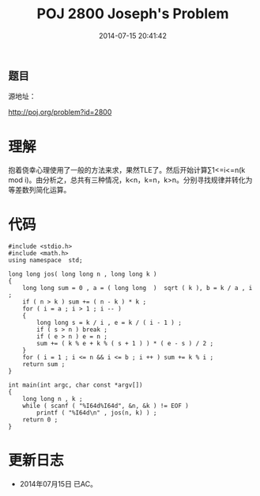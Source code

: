 ﻿---
layout: post
title: POJ 2800 Joseph's Problem
date: 2014-07-15 20:41:42
categories: Exercise
toc: true
---
## 题目
源地址：

http://poj.org/problem?id=2800

# 理解
抱着侥幸心理使用了一般的方法来求，果然TLE了。然后开始计算∑1<=i<=n(k mod i)。由分析之，总共有三种情况，k<n，k=n，k>n。分别寻找规律并转化为等差数列简化运算。

<!-- more -->

# 代码

```
#include <stdio.h>
#include <math.h>
using namespace  std;

long long jos( long long n , long long k )
{
    long long sum = 0 , a = ( long long  )  sqrt ( k ), b = k / a , i ;
    if ( n > k ) sum += ( n - k ) * k ;
    for ( i = a ; i > 1 ; i -- )
    {
        long long s = k / i , e = k / ( i - 1 ) ;
        if ( s > n ) break ;
        if ( e > n ) e = n ;
        sum += ( k % e + k % ( s + 1 ) ) * ( e - s ) / 2 ;
    }
    for ( i = 1 ; i <= n && i <= b ; i ++ ) sum += k % i ;
    return sum ;
}

int main(int argc, char const *argv[])
{
    long long n , k ;
    while ( scanf ( "%I64d%I64d", &n, &k ) != EOF )
        printf ( "%I64d\n" , jos(n, k) ) ;
    return 0 ;
}

```

# 更新日志
- 2014年07月15日 已AC。